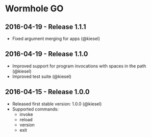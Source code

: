 Wormhole GO
===========

2016-04-19 - Release 1.1.1
--------------------------
* Fixed argument merging for apps (@kiesel)

2016-04-19 - Release 1.1.0
--------------------------
* Improved support for program invocations with spaces
  in the path (@kiesel)
* Improved test suite (@kiesel)


2016-04-15 - Release 1.0.0
---------------------------
* Released first stable version: 1.0.0 (@kiesel)
* Supported commands:
  - invoke
  - reload
  - version
  - exit

